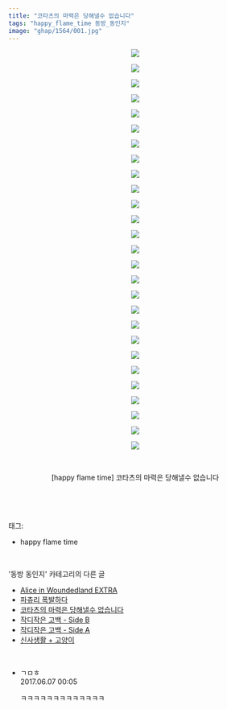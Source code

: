 ```yaml
---
title: "코타츠의 마력은 당해낼수 없습니다"
tags: "happy_flame_time 동방_동인지"
image: "ghap/1564/001.jpg"
---
```

<div class="article">
<p style="text-align: center; clear: none; float: none;"><img src="{{ site.nasurl }}/ghap/1564/001.jpg"/></p>
<p style="text-align: center; clear: none; float: none;"><img src="{{ site.nasurl }}/ghap/1564/002.jpg"/></p>
<p style="text-align: center; clear: none; float: none;"><img src="{{ site.nasurl }}/ghap/1564/003.jpg"/></p>
<p style="text-align: center; clear: none; float: none;"><img src="{{ site.nasurl }}/ghap/1564/004.jpg"/></p>
<p style="text-align: center; clear: none; float: none;"><img src="{{ site.nasurl }}/ghap/1564/005.jpg"/></p>
<p style="text-align: center; clear: none; float: none;"><img src="{{ site.nasurl }}/ghap/1564/006.jpg"/></p>
<p style="text-align: center; clear: none; float: none;"><img src="{{ site.nasurl }}/ghap/1564/007.jpg"/></p>
<p style="text-align: center; clear: none; float: none;"><img src="{{ site.nasurl }}/ghap/1564/008.jpg"/></p>
<p style="text-align: center; clear: none; float: none;"><img src="{{ site.nasurl }}/ghap/1564/009.jpg"/></p>
<p style="text-align: center; clear: none; float: none;"><img src="{{ site.nasurl }}/ghap/1564/010.jpg"/></p>
<p style="text-align: center; clear: none; float: none;"><img src="{{ site.nasurl }}/ghap/1564/011.jpg"/></p>
<p style="text-align: center; clear: none; float: none;"><img src="{{ site.nasurl }}/ghap/1564/012.jpg"/></p>
<p style="text-align: center; clear: none; float: none;"><img src="{{ site.nasurl }}/ghap/1564/013.jpg"/></p>
<p style="text-align: center; clear: none; float: none;"><img src="{{ site.nasurl }}/ghap/1564/014.jpg"/></p>
<p style="text-align: center; clear: none; float: none;"><img src="{{ site.nasurl }}/ghap/1564/015.jpg"/></p>
<p style="text-align: center; clear: none; float: none;"><img src="{{ site.nasurl }}/ghap/1564/016.jpg"/></p>
<p style="text-align: center; clear: none; float: none;"><img src="{{ site.nasurl }}/ghap/1564/017.jpg"/></p>
<p style="text-align: center; clear: none; float: none;"><img src="{{ site.nasurl }}/ghap/1564/018.jpg"/></p>
<p style="text-align: center; clear: none; float: none;"><img src="{{ site.nasurl }}/ghap/1564/019.jpg"/></p>
<p style="text-align: center; clear: none; float: none;"><img src="{{ site.nasurl }}/ghap/1564/020.jpg"/></p>
<p style="text-align: center; clear: none; float: none;"><img src="{{ site.nasurl }}/ghap/1564/021.jpg"/></p>
<p style="text-align: center; clear: none; float: none;"><img src="{{ site.nasurl }}/ghap/1564/022.jpg"/></p>
<p style="text-align: center; clear: none; float: none;"><img src="{{ site.nasurl }}/ghap/1564/023.jpg"/></p>
<p style="text-align: center; clear: none; float: none;"><img src="{{ site.nasurl }}/ghap/1564/024.jpg"/></p>
<p style="text-align: center; clear: none; float: none;"><img src="{{ site.nasurl }}/ghap/1564/025.jpg"/></p>
<p style="text-align: center; clear: none; float: none;"><img src="{{ site.nasurl }}/ghap/1564/026.jpg"/></p>
<p style="text-align: center; clear: none; float: none;"><img src="{{ site.nasurl }}/ghap/1564/027.jpg"/></p>
<p style="text-align: center; clear: none; float: none;"><br/></p>
<p style="text-align: center; clear: none; float: none;">[happy flame time] 코타츠의 마력은 당해낼수 없습니다</p>
<p><br/></p>
</div><br/>
<div class="tagTrail">
<p>태그: </p>
<ul>
<li>happy flame time</li>
</ul>
</div><br/>
<div class="another">
<p>'동방 동인지' 카테고리의 다른 글</p>
<ul>
<li><a href="/2016-08-14-ghap_1566">Alice in Woundedland EXTRA</a></li>
<li><a href="/2016-08-14-ghap_1565">파츄리 폭발하다</a></li>
<li><a href="/2016-08-14-ghap_1564">코타츠의 마력은 당해낼수 없습니다</a></li>
<li><a href="/2016-08-14-ghap_1563">작디작은 고백 - Side B</a></li>
<li><a href="/2016-08-14-ghap_1562">작디작은 고백 - Side A</a></li>
<li><a href="/2016-08-14-ghap_1561">신사생활 + 고양이</a></li>
</ul>
</div><br/>
<div class="cb_module cb_fluid">
<div class="cb_wrt cb_profile">
<div class="comment">
<ul>
<li class="cb_thumb_off" id="comment15007680">
<div class="cb_comment_area">
<div class="cb_info_area">
<div class="cb_section">
<span class="cb_nick_name">ㄱㅁㅎ</span>
</div>
<div class="cb_section">
<span class="cb_date">2017.06.07 00:05 </span>
</div>
</div>
<div class="cb_dsc_comment">
<p class="cb_dsc">
											ㅋㅋㅋㅋㅋㅋㅋㅋㅋㅋㅋㅋㅋ
										</p>
</div>
</div></li>
</ul>
</div>
</div><!-- commentList close -->
</div><br/>
